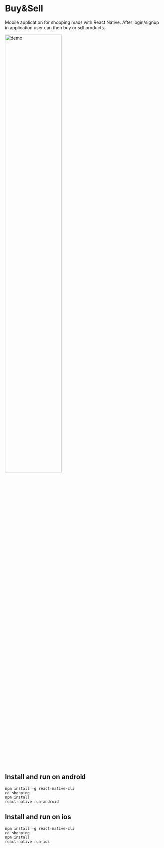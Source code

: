 # Buy&Sell
Mobile application for shopping made with React Native.
After login/signup in application user can then buy or sell products.

<img src="demo.gif" alt="demo" width="60%"/>

## Install and run on android
```
npm install -g react-native-cli
cd shopping
npm install
react-native run-android
```

## Install and run on ios
```
npm install -g react-native-cli
cd shopping
npm install
react-native run-ios
```
